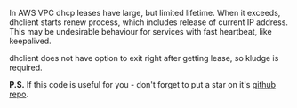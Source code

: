In AWS VPC dhcp leases have large, but limited lifetime. When it exceeds, dhclient starts renew process, which includes release of current IP address. This may be undesirable behaviour for services with fast heartbeat, like keepalived.

dhclient does not have option to exit right after getting lease, so kludge is required.

**P.S.** If this code is useful for you - don't forget to put a star on it's [github repo](https://github.com/selivan/aws-kludge-no-dhcp-renew).
